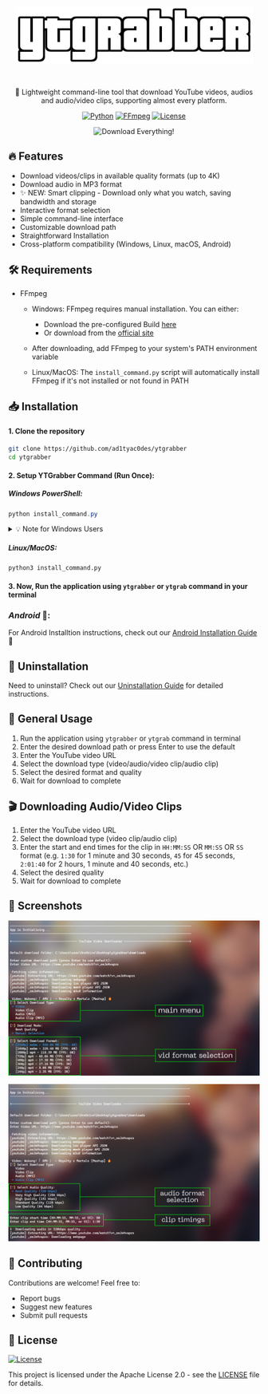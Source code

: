 <div align="center">

![YTGrabber](./docs/logo.png)

<br>

🎥 Lightweight command-line tool that download YouTube videos, audios and audio/video clips, supporting almost every platform.

[![Python](https://img.shields.io/badge/Python-FFD43B?style=for-the-badge&logo=python&logoColor=blue)](https://www.python.org/)
[![FFmpeg](https://shields.io/badge/FFmpeg-%23171717.svg?logo=ffmpeg&style=for-the-badge&labelColor=171717&logoColor=5cb85c)](https://ffmpeg.org/)
[![License](https://img.shields.io/badge/license-Apache%202.0-orange.svg?style=for-the-badge)](LICENSE)


<img src="https://i.giphy.com/media/v1.Y2lkPTc5MGI3NjExOXFkZGJub3dqeW9kaG9zcGlsajNqbHIzdTl6cWFxNHViMms0YzQ1bCZlcD12MV9pbnRlcm5hbF9naWZfYnlfaWQmY3Q9Zw/EnLowuRYbvncDyq5fo/giphy.gif" width="500" height="300" alt="Download Everything!">

</div>

## 🔥 Features

- Download videos/clips in available quality formats (up to 4K)
- Download audio in MP3 format 
- ✨ NEW: Smart clipping - Download only what you watch, saving bandwidth and storage
- Interactive format selection
- Simple command-line interface
- Customizable download path
- Straightforward Installation
- Cross-platform compatibility (Windows, Linux, macOS, Android)

## 🛠️ Requirements

- FFmpeg
  - Windows: FFmpeg requires manual installation. You can either:
    - Download the pre-configured Build [here](https://github.com/BtbN/FFmpeg-Builds/releases/download/latest/ffmpeg-master-latest-win64-gpl.zip)
    - Or download from the [official site](https://ffmpeg.org/download.html)
  - After downloading, add FFmpeg to your system's PATH environment variable

  - Linux/MacOS: The `install_command.py` script will automatically install FFmpeg if it's not installed or not found in PATH

## 📥 Installation

#### 1. Clone the repository
```bash
git clone https://github.com/ad1tyac0des/ytgrabber
cd ytgrabber
```

#### 2. Setup YTGrabber Command (Run Once):

##### *Windows PowerShell*:
```powershell
python install_command.py
```

<details>
<summary>💡 Note for Windows Users</summary>

- The script will request admin access once
- It only adds YTGrabber commands to your system PATH
- No other modifications are made to your system
- Your privacy and security are our top priority
- Being open-source, all code changes are transparent and verifiable

</details>

##### *Linux/MacOS*:
```bash
python3 install_command.py
```

#### 3. Now, Run the application using `ytgrabber` or `ytgrab` command in your terminal

### *Android* 🤖:

For Android Installtion instructions, check out our [Android Installation Guide](./docs/android-installation.md) 📲

## 🔄 Uninstallation

Need to uninstall? Check out our [Uninstallation Guide](./docs/uninstallation.md) for detailed instructions.

## 🚀 General Usage

1. Run the application using `ytgrabber` or `ytgrab` command in terminal
2. Enter the desired download path or press Enter to use the default
3. Enter the YouTube video URL
4. Select the download type (video/audio/video clip/audio clip)
5. Select the desired format and quality
6. Wait for download to complete

## 🎬 Downloading Audio/Video Clips

1. Enter the YouTube video URL
2. Select the download type (video clip/audio clip)
3. Enter the start and end times for the clip in `HH:MM:SS` OR `MM:SS` OR `SS` format (e.g. `1:30` for 1 minute and 30 seconds, `45` for 45 seconds, `2:01:40` for 2 hours, 1 minute and 40 seconds, etc.)
4. Select the desired quality
5. Wait for download to complete

## 📸 Screenshots

<div align="center">

![Screenshot 1](./docs/screenshots/screenshot1.png)

![Screenshot 2](./docs/screenshots/screenshot2.png)

</div>

## 🤝 Contributing

Contributions are welcome! Feel free to:

- Report bugs
- Suggest new features
- Submit pull requests

## 📄 License 
[![License](https://img.shields.io/badge/license-Apache%202.0-orange.svg?style=for-the-badge)](LICENSE)
<br>

This project is licensed under the Apache License 2.0 - see the [LICENSE](LICENSE) file for details.